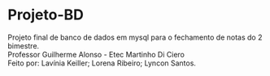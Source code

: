 # Projeto-BD
Projeto final de banco de dados em mysql para o fechamento de notas do 2 bimestre.<br>
Professor Guilherme Alonso - Etec Martinho Di Ciero<br>
Feito por: Lavínia Keiller; Lorena Ribeiro; Lyncon Santos.
